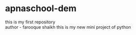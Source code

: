 # apnaschool-dem
this is my first repository
<br>
author - farooque shaikh
this is my new mini project of python

